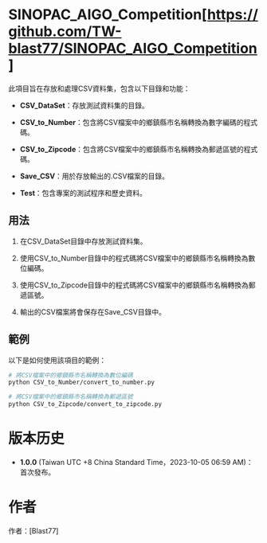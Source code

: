 # SINOPAC_AIGO_Competition[https://github.com/TW-blast77/SINOPAC_AIGO_Competition]

此項目旨在存放和處理CSV資料集，包含以下目錄和功能：

- **CSV_DataSet**：存放測試資料集的目錄。

- **CSV_to_Number**：包含將CSV檔案中的鄉鎮縣市名稱轉換為數字編碼的程式碼。

- **CSV_to_Zipcode**：包含將CSV檔案中的鄉鎮縣市名稱轉換為郵遞區號的程式碼。

- **Save_CSV**：用於存放輸出的.CSV檔案的目錄。

- **Test**：包含專案的測試程序和歷史資料。

## 用法

1. 在CSV_DataSet目錄中存放測試資料集。

2. 使用CSV_to_Number目錄中的程式碼將CSV檔案中的鄉鎮縣市名稱轉換為數位編碼。

3. 使用CSV_to_Zipcode目錄中的程式碼將CSV檔案中的鄉鎮縣市名稱轉換為郵遞區號。

4. 輸出的CSV檔案將會保存在Save_CSV目錄中。

## 範例

以下是如何使用該項目的範例：

```bash
# 將CSV檔案中的鄉鎮縣市名稱轉換為數位編碼
python CSV_to_Number/convert_to_number.py
```
```bash
# 將CSV檔案中的鄉鎮縣市名稱轉換為郵遞區號
python CSV_to_Zipcode/convert_to_zipcode.py
```

# 版本历史

- **1.0.0** (Taiwan UTC +8 China Standard Time，2023-10-05 06:59 AM)：首次發布。

# 作者
作者：[Blast77]